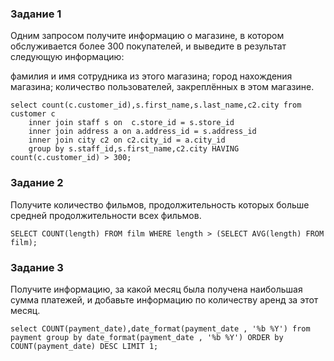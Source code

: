 ### Задание 1

Одним запросом получите информацию о магазине, в котором обслуживается более 300 покупателей, и выведите в результат следующую информацию:

фамилия и имя сотрудника из этого магазина;
город нахождения магазина;
количество пользователей, закреплённых в этом магазине.



```
select count(c.customer_id),s.first_name,s.last_name,c2.city from customer c 
	inner join staff s on  c.store_id = s.store_id 
	inner join address a on a.address_id = s.address_id
	inner join city c2 on c2.city_id = a.city_id 
	group by s.staff_id,s.first_name,c2.city HAVING count(c.customer_id) > 300;
```





### Задание 2

Получите количество фильмов, продолжительность которых больше средней продолжительности всех фильмов.


```
SELECT COUNT(length) FROM film WHERE length > (SELECT AVG(length) FROM film);
```




### Задание 3


Получите информацию, за какой месяц была получена наибольшая сумма платежей, и добавьте информацию по количеству аренд за этот месяц.


```
select COUNT(payment_date),date_format(payment_date , '%b %Y') from payment group by date_format(payment_date , '%b %Y') ORDER by COUNT(payment_date) DESC LIMIT 1;
```


























